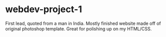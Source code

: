 # webdev-project-1
First lead, quoted from a man in India. Mostly finished website made off of original photoshop template. Great for polishing up on my HTML/CSS.
